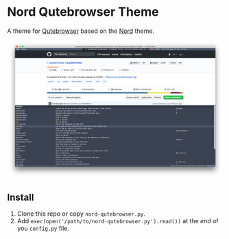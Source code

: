 # Nord Qutebrowser Theme

A theme for [Qutebrowser](https://qutebrowser.org) based on the [Nord](https://github.com/arcticicestudio/nord) theme.

![Screenshot](screenshot.png "Screenshot")

## Install

1. Clone this repo or copy `nord-qutebrowser.py`.
2. Add `exec(open('/path/to/nord-qutebrowser.py').read())` at the _end_ of you `config.py` file.
